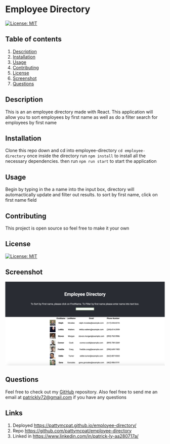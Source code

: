 
# Employee Directory
[![License: MIT](https://img.shields.io/badge/License-MIT-yellow.svg)](https://opensource.org/licenses/MIT)
## Table of contents
1. [Description](#description)
2. [Installation](#installation)
3. [Usage](#usage)
4. [Contributing](#contributing)
5. [License](#license)
6. [Screenshot](#screenshot)
7. [Questions](#questions)
    
<a name="descriptipn"></a>
## Description
This is an an employee directory made with React. This application will allow you to sort employees by first name as well as do a filter search for employees by first name
    
<a name="installation"></a>
## Installation
Clone this repo down and cd into employee-directory ```cd employee-directory``` once inside the directory run ```npm install``` to install all the necessary dependencies. then run ```npm run start``` to start the application
    
<a name="usage"></a>
## Usage
Begin by typing in the a name into the input box, directory will automactically update and filter out results. to sort by first name, click on first name field
    
<a name="contributing"></a>
## Contributing
This project is open source so feel free to make it your own
    
<a name="license"></a>
## License
[![License: MIT](https://img.shields.io/badge/License-MIT-yellow.svg)](https://opensource.org/licenses/MIT)
<a name="screenshot"></a>
## Screenshot
![Screenshot](screenshot.png)
    
<a name="questions"></a>
## Questions
Feel free to check out my [GitHub](www.github.com/pattymcpat) repository. Also feel free to send me an email at <patrickly72@gmail.com> if you have any questions

<a name="links"></a>
## Links
1. Deployed 
https://pattymcpat.github.io/employee-directory/
2. Repo
https://github.com/pattymcpat/employee-directory
3. Linked in
https://www.linkedin.com/in/patrick-ly-aa280717a/